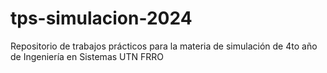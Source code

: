 # tps-simulacion-2024
Repositorio de trabajos prácticos para la materia de simulación de 4to año de Ingeniería en Sistemas UTN FRRO
